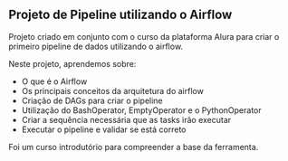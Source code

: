 ## Projeto de Pipeline utilizando o Airflow

Projeto criado em conjunto com o curso da plataforma Alura para criar o primeiro pipeline de dados utilizando o airflow.  

Neste projeto, aprendemos sobre:

- O que é o Airflow
- Os principais conceitos da arquitetura do airflow
- Criação de DAGs para criar o pipeline
- Utilização do BashOperator, EmptyOperator e o PythonOperator
- Criar a sequência necessária que as tasks irão executar
- Executar o pipeline e validar se está correto  

Foi um curso introdutório para compreender a base da ferramenta.
